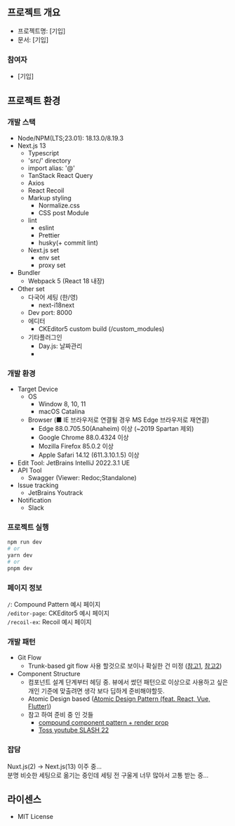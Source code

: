 ## 프로젝트 개요
- 프로젝트명: [기입]
- 문서: [기입]
### 참여자
- [기입]

## 프로젝트 환경
### 개발 스택
- Node/NPM(LTS;23.01): 18.13.0/8.19.3
- Next.js 13
    - Typescript
    - 'src/' directory
    - import alias: '@'
    - TanStack React Query
    - Axios
    - React Recoil
    - Markup styling
      - Normalize.css 
      - CSS post Module
    - lint
      - eslint
      - Prettier
      - husky(+ commit lint)
    - Next.js set
      - env set
      - proxy set
- Bundler
    - Webpack 5 (React 18 내장)
- Other set
    - 다국어 세팅 (한/영)
      - next-i18next
    - Dev port: 8000
    - 에디터
      - CKEditor5 custom build (/custom_modules)
    - 기타플러그인
      - Day.js: 날짜관리
      - 

### 개발 환경
- Target Device
    - OS
      - Window 8, 10, 11
      - macOS Catalina
    - Browser (■ IE 브라우저로 연결될 경우 MS Edge 브라우저로 재연결)
      - Edge 88.0.705.50(Anaheim) 이상 (~2019 Spartan 제외)
      - Google Chrome 88.0.4324 이상
      - Mozilla Firefox 85.0.2 이상
      - Apple Safari 14.12 (611.3.10.1.5) 이상
- Edit Tool: JetBrains IntelliJ 2022.3.1 UE
- API Tool
    - Swagger (Viewer: Redoc;Standalone)
- Issue tracking
    - JetBrains Youtrack
- Notification
    - Slack

### 프로젝트 실행
```bash
npm run dev
# or
yarn dev
# or
pnpm dev
```

### 페이지 정보
<code>/</code>: Compound Pattern 예시 페이지<br>
<code>/editor-page</code>: CKEditor5 예시 페이지<br>
<code>/recoil-ex</code>: Recoil 예시 페이지

### 개발 패턴
- Git Flow
  - Trunk-based git flow 사용 할것으로 보이나 확실한 건 미정 ([참고1](https://tech.mfort.co.kr/blog/2022-08-05-trunk-based-development/), [참고2](https://www.youtube.com/watch?v=EV3FZ3cWBp8))
- Component Structure
  - 컴포넌트 설계 단계부터 헤딩 중. 뷰에서 썼던 패턴으로 이상으로 사용하고 싶은 개인 기준에 맞출려면 생각 보다 딥하게 준비해야할듯. 
  - Atomic Design based
          ([Atomic Design Pattern (feat. React, Vue, Flutter)](https://bgradecoding.tistory.com/18))
  - 참고 하여 준비 중 인 것들
    - [compound component pattern + render prop](https://velog.io/@yesbb/%EA%B0%9D%EC%B2%B4%EC%A7%80%ED%96%A5%EC%9D%98-%EA%B4%80%EC%A0%90%EC%9C%BC%EB%A1%9C-%EB%B0%94%EB%9D%BC%EB%B3%B8-%EB%A6%AC%EC%95%A1%ED%8A%B8-%EA%B3%A0%EA%B8%89-%ED%8C%A8%ED%84%B4-Compound-component-Render-props)
    - [Toss youtube SLASH 22](https://www.youtube.com/watch?v=fR8tsJ2r7Eg)

### 잡담
Nuxt.js(2) -> Next.js(13) 이주 중...<br>
분명 비슷한 세팅으로 옮기는 중인데 세팅 전 구울게 너무 많아서 고통 받는 중...

## 라이센스
- MIT License